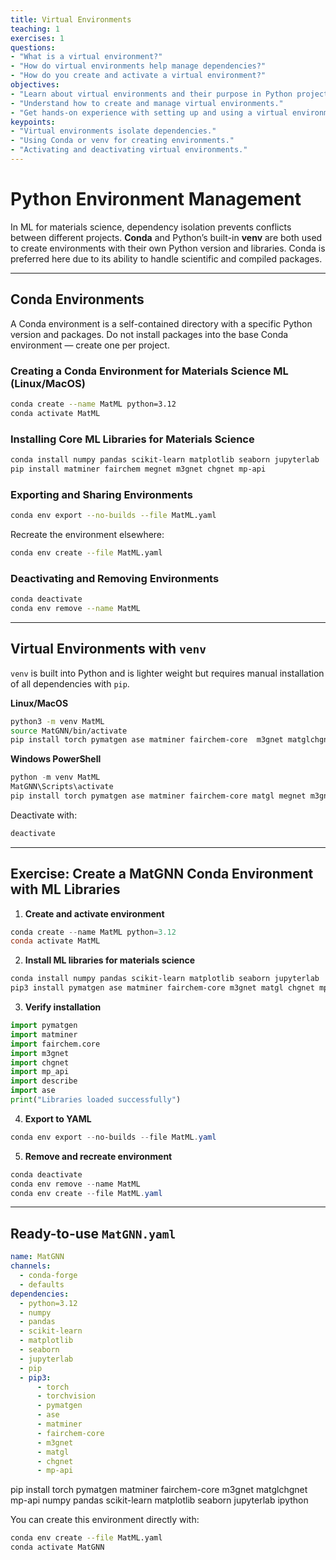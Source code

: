 ```yaml
---
title: Virtual Environments
teaching: 1
exercises: 1
questions:
- "What is a virtual environment?"
- "How do virtual environments help manage dependencies?"
- "How do you create and activate a virtual environment?"
objectives:
- "Learn about virtual environments and their purpose in Python projects."
- "Understand how to create and manage virtual environments."
- "Get hands-on experience with setting up and using a virtual environment."
keypoints:
- "Virtual environments isolate dependencies."
- "Using Conda or venv for creating environments."
- "Activating and deactivating virtual environments."
---
```


# Python Environment Management

In ML for materials science, dependency isolation prevents conflicts between different projects.
**Conda** and Python’s built-in **venv** are both used to create environments with their own Python version and libraries. Conda is preferred here due to its ability to handle scientific and compiled packages.

---

## Conda Environments

A Conda environment is a self-contained directory with a specific Python version and packages.
Do not install packages into the base Conda environment — create one per project.

### Creating a Conda Environment for Materials Science ML (Linux/MacOS)

```bash
conda create --name MatML python=3.12
conda activate MatML
```

### Installing Core ML Libraries for Materials Science

```bash
conda install numpy pandas scikit-learn matplotlib seaborn jupyterlab
pip install matminer fairchem megnet m3gnet chgnet mp-api
```

### Exporting and Sharing Environments

```bash
conda env export --no-builds --file MatML.yaml
```

Recreate the environment elsewhere:

```bash
conda env create --file MatML.yaml
```

### Deactivating and Removing Environments

```bash
conda deactivate
conda env remove --name MatML
```

---

## Virtual Environments with `venv`

`venv` is built into Python and is lighter weight but requires manual installation of all dependencies with `pip`.

**Linux/MacOS**

```bash
python3 -m venv MatML
source MatGNN/bin/activate
pip install torch pymatgen ase matminer fairchem-core  m3gnet matglchgnet mp-api numpy pandas scikit-learn matplotlib seaborn jupyterlab ipython
```

**Windows PowerShell**

```powershell
python -m venv MatML
MatGNN\Scripts\activate
pip install torch pymatgen ase matminer fairchem-core matgl megnet m3gnet chgnet mp-api numpy pandas scikit-learn matplotlib seaborn jupyterlab ipython
```

Deactivate with:

```bash
deactivate
```

---

## Exercise: Create a MatGNN Conda Environment with ML Libraries

1. **Create and activate environment**

```powershell
conda create --name MatML python=3.12
conda activate MatML
```

2. **Install ML libraries for materials science**

```powershell
conda install numpy pandas scikit-learn matplotlib seaborn jupyterlab
pip3 install pymatgen ase matminer fairchem-core m3gnet matgl chgnet mp-api describe
```

3. **Verify installation**

```python
import pymatgen
import matminer
import fairchem.core
import m3gnet
import chgnet
import mp_api
import describe
import ase
print("Libraries loaded successfully")
```

4. **Export to YAML**

```powershell
conda env export --no-builds --file MatML.yaml
```

5. **Remove and recreate environment**

```powershell
conda deactivate
conda env remove --name MatML
conda env create --file MatML.yaml
```

---

## Ready-to-use `MatGNN.yaml`

```yaml
name: MatGNN
channels:
  - conda-forge
  - defaults
dependencies:
  - python=3.12
  - numpy
  - pandas
  - scikit-learn
  - matplotlib
  - seaborn
  - jupyterlab
  - pip
  - pip3:
      - torch
      - torchvision
      - pymatgen
      - ase
      - matminer
      - fairchem-core
      - m3gnet
      - matgl
      - chgnet
      - mp-api
```

pip install torch pymatgen matminer fairchem-core  m3gnet matglchgnet mp-api numpy pandas scikit-learn matplotlib seaborn jupyterlab ipython

You can create this environment directly with:

```bash
conda env create --file MatML.yaml
conda activate MatGNN
```


